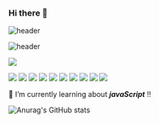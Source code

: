 ### Hi there 👋

<!--
**jiHeeFlee/jiHeeFlee** is a ✨ _special_ ✨ repository because its `README.md` (this file) appears on your GitHub profile.

Here are some ideas to get you started:

- 🔭 I’m currently working on ...
- 🌱 I’m currently learning ...
- 👯 I’m looking to collaborate on ...
- 🤔 I’m looking for help with ...
- 💬 Ask me about ...
- 📫 How to reach me: ...
- 😄 Pronouns: ...
- ⚡ Fun fact: ...
-->

![header](https://capsule-render.vercel.app/api?type=Cylinder&text=jiHeeFlee&color=gradient&customColorList=F54EA2,FF7676")

![header](https://capsule-render.vercel.app/api?type=Cylinder&text=jiHeeFlee")

[//]: # (<img src="https://img.shields.io/badge/JavaScript-F7DF1E?style=flat-the-badge&logo=javascript&logoColor=White">)
<img src="https://img.shields.io/badge/HTML-E34F26?style=flat&logo=html5&logoColor=white">

<img src="https://img.shields.io/badge/JavaScript-F7DF1E?style=flat&logo=javascript&logoColor=White">

<img src="https://img.shields.io/badge/CSS-FFF?style=flat-the-badge&logo=css3&logoColor=1572B6">

<img src="https://img.shields.io/badge/React-FFF?style=flat-the-badge&logo=react&logoColor=White">

<img src="https://img.shields.io/badge/Next.js-FFF?style=flat-the-badge&logo=next.js&logoColor=000000">

<img src="https://img.shields.io/badge/TypeScript-FFF?style=flat-the-badge&logo=typescript&logoColor=White">

<img src="https://img.shields.io/badge/styled-components-FFF?style=flat-the-badge&logo=styled-components&logoColor=White">

<img src="https://img.shields.io/badge/Python-FFF?style=flat-the-badge&logo=python&logoColor=White">

<img src="https://img.shields.io/badge/MySQL-FFF?style=flat-the-badge&logo=mysql&logoColor=White">

<img src="https://img.shields.io/badge/GitHub-FFF?style=flat-the-badge&logo=github&logoColor=181717">

<img src="https://img.shields.io/badge/Notion-FFF?style=flat-the-badge&logo=notion&logoColor=000000">

🌱 I’m currently learning about  **_javaScript_** !!

[//]: # (![Anurag's GitHub stats]&#40;https://github-readme-stats.vercel.app/api?username=jiHeeFlee&show_icons=true&theme=radical&#41;)
![Anurag's GitHub stats](https://github-readme-stats.vercel.app/api?username=jiHeeFlee&theme=graywhite&show_icons=true)